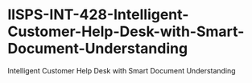 # llSPS-INT-428-Intelligent-Customer-Help-Desk-with-Smart-Document-Understanding
Intelligent Customer Help Desk with Smart Document Understanding
